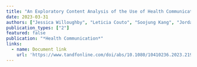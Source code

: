 ```yaml
---
title: "An Exploratory Content Analysis of the Use of Health Communication Strategies and Presence of Objectification in Fitness Influencer Social Media Posts"
date: 2023-03-31
authors: ["Jessica Willoughby", "Leticia Couto", "Soojung Kang", "Jordan Randall", "Alex Kirkpatrick", "Danielle Lee", "Yan Su", "Alicia Booth", "Shawn Domgaard"]
publication_types: ["2"]
featured: false
publication: "*Health Communication*"
links:
  - name: Document link
    url: 'https://www.tandfonline.com/doi/abs/10.1080/10410236.2023.2190248'
---
```

